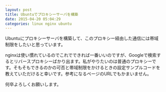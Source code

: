 ```yaml
---
layout: post
title: Ubuntuでプロキシーサーバを構築
date: 2015-04-20 05:04:29
categories: linux nginx ubuntu
---
```

<!-- {% raw %} -->
<p>Ubuntuにプロキシーサーバを構築して、このプロキシー経由した通信には帯域制限をしたいと思っています。</p>

<p>nginxは使い慣れているのでこれでできれば一番いいのですが、Googleで検索するとリバースプロキシーばかり出ます。私がやりたいのは普通のプロキシーです。そもそもできるのかの可否と帯域制限をかけるときの設定サンプルコードを教えていただけると幸いです。参考になるページのURLでもかまいません。</p>

<p>何卒よろしくお願いします。</p>
<!-- {% endraw %} -->
